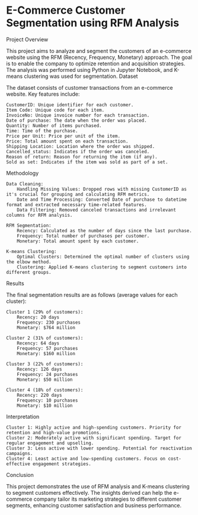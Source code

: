 # E-Commerce Customer Segmentation using RFM Analysis
Project Overview

This project aims to analyze and segment the customers of an e-commerce website using the RFM (Recency, Frequency, Monetary) approach. The goal is to enable the company to optimize retention and acquisition strategies. The analysis was performed using Python in Jupyter Notebook, and K-means clustering was used for segmentation.
Dataset

The dataset consists of customer transactions from an e-commerce website. Key features include:

    CustomerID: Unique identifier for each customer.
    Item Code: Unique code for each item.
    InvoiceNo: Unique invoice number for each transaction.
    Date of purchase: The date when the order was placed.
    Quantity: Number of items purchased.
    Time: Time of the purchase.
    Price per Unit: Price per unit of the item.
    Price: Total amount spent on each transaction.
    Shipping Location: Location where the order was shipped.
    Cancelled_status: Indicates if the order was canceled.
    Reason of return: Reason for returning the item (if any).
    Sold as set: Indicates if the item was sold as part of a set.

Methodology

    Data Cleaning:
        Handling Missing Values: Dropped rows with missing CustomerID as it's crucial for grouping and calculating RFM metrics.
        Date and Time Processing: Converted Date of purchase to datetime format and extracted necessary time-related features.
        Data Filtering: Removed canceled transactions and irrelevant columns for RFM analysis.

    RFM Segmentation:
        Recency: Calculated as the number of days since the last purchase.
        Frequency: Total number of purchases per customer.
        Monetary: Total amount spent by each customer.

    K-means Clustering:
        Optimal Clusters: Determined the optimal number of clusters using the elbow method.
        Clustering: Applied K-means clustering to segment customers into different groups.

Results

The final segmentation results are as follows (average values for each cluster):

    Cluster 1 (29% of customers):
        Recency: 20 days
        Frequency: 230 purchases
        Monetary: $764 million

    Cluster 2 (31% of customers):
        Recency: 64 days
        Frequency: 57 purchases
        Monetary: $160 million

    Cluster 3 (22% of customers):
        Recency: 126 days
        Frequency: 24 purchases
        Monetary: $50 million

    Cluster 4 (18% of customers):
        Recency: 220 days
        Frequency: 10 purchases
        Monetary: $10 million

Interpretation

    Cluster 1: Highly active and high-spending customers. Priority for retention and high-value promotions.
    Cluster 2: Moderately active with significant spending. Target for regular engagement and upselling.
    Cluster 3: Less active with lower spending. Potential for reactivation campaigns.
    Cluster 4: Least active and low-spending customers. Focus on cost-effective engagement strategies.

Conclusion

This project demonstrates the use of RFM analysis and K-means clustering to segment customers effectively. The insights derived can help the e-commerce company tailor its marketing strategies to different customer segments, enhancing customer satisfaction and business performance.
